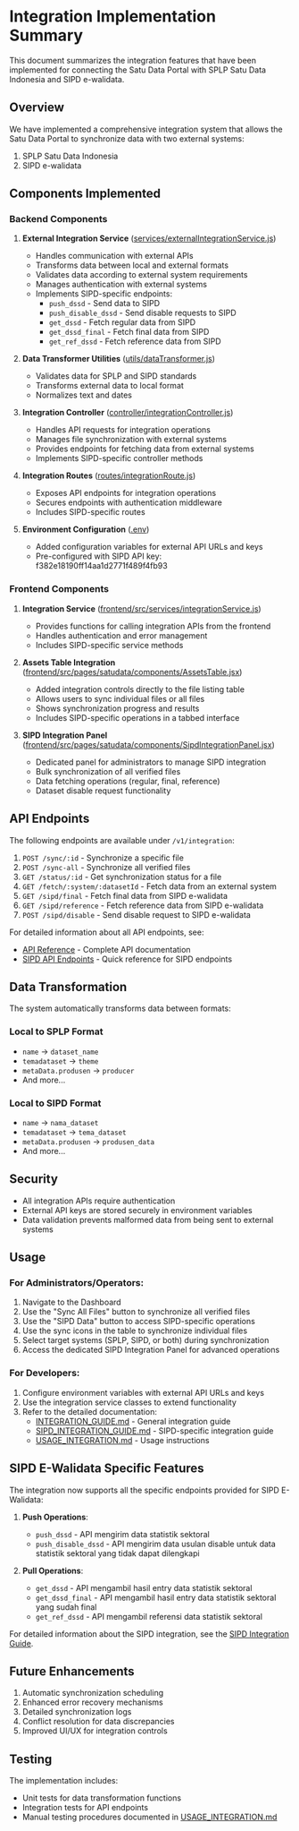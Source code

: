 # Integration Implementation Summary

This document summarizes the integration features that have been implemented for connecting the Satu Data Portal with SPLP Satu Data Indonesia and SIPD e-walidata.

## Overview

We have implemented a comprehensive integration system that allows the Satu Data Portal to synchronize data with two external systems:
1. SPLP Satu Data Indonesia
2. SIPD e-walidata

## Components Implemented

### Backend Components

1. **External Integration Service** ([services/externalIntegrationService.js](file:///c%3A/Users/User/OneDrive/Desktop/satudatapali/backend/services/externalIntegrationService.js))
   - Handles communication with external APIs
   - Transforms data between local and external formats
   - Validates data according to external system requirements
   - Manages authentication with external systems
   - Implements SIPD-specific endpoints:
     - `push_dssd` - Send data to SIPD
     - `push_disable_dssd` - Send disable requests to SIPD
     - `get_dssd` - Fetch regular data from SIPD
     - `get_dssd_final` - Fetch final data from SIPD
     - `get_ref_dssd` - Fetch reference data from SIPD

2. **Data Transformer Utilities** ([utils/dataTransformer.js](file:///c%3A/Users/User/OneDrive/Desktop/satudatapali/backend/utils/dataTransformer.js))
   - Validates data for SPLP and SIPD standards
   - Transforms external data to local format
   - Normalizes text and dates

3. **Integration Controller** ([controller/integrationController.js](file:///c%3A/Users/User/OneDrive/Desktop/satudatapali/backend/controller/integrationController.js))
   - Handles API requests for integration operations
   - Manages file synchronization with external systems
   - Provides endpoints for fetching data from external systems
   - Implements SIPD-specific controller methods

4. **Integration Routes** ([routes/integrationRoute.js](file:///c%3A/Users/User/OneDrive/Desktop/satudatapali/backend/routes/integrationRoute.js))
   - Exposes API endpoints for integration operations
   - Secures endpoints with authentication middleware
   - Includes SIPD-specific routes

5. **Environment Configuration** ([.env](file:///c%3A/Users/User/OneDrive/Desktop/satudatapali/backend/.env))
   - Added configuration variables for external API URLs and keys
   - Pre-configured with SIPD API key: f382e18190ff14aa1d2771f489f4fb93

### Frontend Components

1. **Integration Service** ([frontend/src/services/integrationService.js](file:///c%3A/Users/User/OneDrive/Desktop/satudatapali/frontend/src/services/integrationService.js))
   - Provides functions for calling integration APIs from the frontend
   - Handles authentication and error management
   - Includes SIPD-specific service methods

2. **Assets Table Integration** ([frontend/src/pages/satudata/components/AssetsTable.jsx](file:///c%3A/Users/User/OneDrive/Desktop/satudatapali/frontend/src/pages/satudata/components/AssetsTable.jsx))
   - Added integration controls directly to the file listing table
   - Allows users to sync individual files or all files
   - Shows synchronization progress and results
   - Includes SIPD-specific operations in a tabbed interface

3. **SIPD Integration Panel** ([frontend/src/pages/satudata/components/SipdIntegrationPanel.jsx](file:///c%3A/Users/User/OneDrive/Desktop/satudatapali/frontend/src/pages/satudata/components/SipdIntegrationPanel.jsx))
   - Dedicated panel for administrators to manage SIPD integration
   - Bulk synchronization of all verified files
   - Data fetching operations (regular, final, reference)
   - Dataset disable request functionality

## API Endpoints

The following endpoints are available under `/v1/integration`:

1. `POST /sync/:id` - Synchronize a specific file
2. `POST /sync-all` - Synchronize all verified files
3. `GET /status/:id` - Get synchronization status for a file
4. `GET /fetch/:system/:datasetId` - Fetch data from an external system
5. `GET /sipd/final` - Fetch final data from SIPD e-walidata
6. `GET /sipd/reference` - Fetch reference data from SIPD e-walidata
7. `POST /sipd/disable` - Send disable request to SIPD e-walidata

For detailed information about all API endpoints, see:
- [API Reference](docs/API_REFERENCE.md) - Complete API documentation
- [SIPD API Endpoints](SIPD_API_ENDPOINTS.md) - Quick reference for SIPD endpoints

## Data Transformation

The system automatically transforms data between formats:

### Local to SPLP Format
- `name` → `dataset_name`
- `temadataset` → `theme`
- `metaData.produsen` → `producer`
- And more...

### Local to SIPD Format
- `name` → `nama_dataset`
- `temadataset` → `tema_dataset`
- `metaData.produsen` → `produsen_data`
- And more...

## Security

- All integration APIs require authentication
- External API keys are stored securely in environment variables
- Data validation prevents malformed data from being sent to external systems

## Usage

### For Administrators/Operators:
1. Navigate to the Dashboard
2. Use the "Sync All Files" button to synchronize all verified files
3. Use the "SIPD Data" button to access SIPD-specific operations
4. Use the sync icons in the table to synchronize individual files
5. Select target systems (SPLP, SIPD, or both) during synchronization
6. Access the dedicated SIPD Integration Panel for advanced operations

### For Developers:
1. Configure environment variables with external API URLs and keys
2. Use the integration service classes to extend functionality
3. Refer to the detailed documentation:
   - [INTEGRATION_GUIDE.md](file:///c%3A/Users/User/OneDrive/Desktop/satudatapali/INTEGRATION_GUIDE.md) - General integration guide
   - [SIPD_INTEGRATION_GUIDE.md](file:///c%3A/Users/User/OneDrive/Desktop/satudatapali/SIPD_INTEGRATION_GUIDE.md) - SIPD-specific integration guide
   - [USAGE_INTEGRATION.md](file:///c%3A/Users/User/OneDrive/Desktop/satudatapali/USAGE_INTEGRATION.md) - Usage instructions

## SIPD E-Walidata Specific Features

The integration now supports all the specific endpoints provided for SIPD E-Walidata:

1. **Push Operations**:
   - `push_dssd` - API mengirim data statistik sektoral
   - `push_disable_dssd` - API mengirim data usulan disable untuk data statistik sektoral yang tidak dapat dilengkapi

2. **Pull Operations**:
   - `get_dssd` - API mengambil hasil entry data statistik sektoral
   - `get_dssd_final` - API mengambil hasil entry data statistik sektoral yang sudah final
   - `get_ref_dssd` - API mengambil referensi data statistik sektoral

For detailed information about the SIPD integration, see the [SIPD Integration Guide](SIPD_INTEGRATION_GUIDE.md).

## Future Enhancements

1. Automatic synchronization scheduling
2. Enhanced error recovery mechanisms
3. Detailed synchronization logs
4. Conflict resolution for data discrepancies
5. Improved UI/UX for integration controls

## Testing

The implementation includes:
- Unit tests for data transformation functions
- Integration tests for API endpoints
- Manual testing procedures documented in [USAGE_INTEGRATION.md](file:///c%3A/Users/User/OneDrive/Desktop/satudatapali/USAGE_INTEGRATION.md)